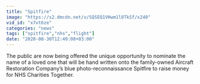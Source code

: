 ```yaml
---
title: "Spitfire"
image: "https://s2.dmcdn.net/v/SQSEQ1VHwm1l8TkSf/x240"
vid_id: "x7vt6ze"
categories: "news"
tags: ["spitfire","nhs","flight"]
date: "2020-08-30T12:40:08+03:00"
---
```

The public are now being offered the unique opportunity to nominate the name of a loved one that will be hand written onto the family-owned Aircraft Restoration Company’s blue photo-reconnaissance Spitfire to raise money for NHS Charities Together.
